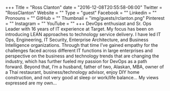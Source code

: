 +++
Title = "Ross Clanton"
date = "2016-12-08T20:55:58-06:00"
Twitter = "RossClanton"
Website = ""
Type = "guest"
Facebook = ""
Linkedin = ""
Pronouns = ""
GitHub = ""
Thumbnail = "img/guests/rclanton.png"
Pinterest = ""
Instagram = ""
YouTube = ""
+++
DevOps enthusiast and Sr. Ops Leader with 16 years of IT experience at Target. My focus has been on introducing LEAN approaches to technology service delivery. I have led IT Ops, Engineering, IT Security, Enterprise Architecture, and Business Intelligence organizations. Through that time I’ve gained empathy for the challenges faced across different IT functions in large enterprises and perspective on the business and technology trends that are changing the industry, which has further fueled my passion for DevOps as a path forward. Beyond that, I’m a husband, father of two, Alaskan, MBA, owner of a Thai restaurant, business/technology advisor, enjoy DIY home construction, and not very good at sleep or work/life balance… My views expressed are my own…
